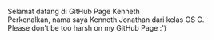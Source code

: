Selamat datang di GitHub Page Kenneth<br>
Perkenalkan, nama saya Kenneth Jonathan dari kelas OS C.<br>
Please don't be too harsh on my GitHub Page :')<br>
